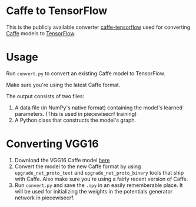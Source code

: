 # Caffe to TensorFlow

This is the publicly available converter [caffe-tensorflow](https://github.com/ethereon/caffe-tensorflow) used for converting [Caffe](https://github.com/BVLC/caffe/) models to [TensorFlow](https://github.com/tensorflow/tensorflow).

# Usage

Run `convert.py` to convert an existing Caffe model to TensorFlow.

Make sure you're using the latest Caffe format.

The output consists of two files:

1. A data file (in NumPy's native format) containing the model's learned parameters. (This is used in piecewisecrf training)
2. A Python class that constructs the model's graph.

# Converting VGG16

1. Download the VGG16 Caffe model [here](https://gist.github.com/jimmie33/27c1c0a7736ba66c2395)
2. Convert the model to the new Caffe format by using `upgrade_net_proto_text` and `upgrade_net_proto_binary` tools that ship with Caffe. Also make sure you're using a fairly recent version of Caffe.
3. Run `convert.py` and save the `.npy` in an easily rememberable place. It will be used for initializing the weights in the potentials generator network in piecewisecrf.